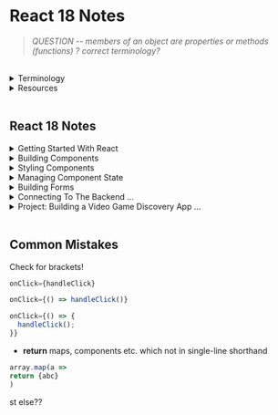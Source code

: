 # React 18 Notes

> _QUESTION -- members of an object are properties or methods (functions) ? correct terminology?_

<br/>

<details>

<summary> Terminology
</summary>

### Terminology

- hot module replacement (hmr)
- Minified - minimise
- Immuatable - unchangeable

  - Mutate - change
  - Mutable - changeable
    <br/>

  React - JS library for creating dyamic + interactive UI

  - Library [tool]: Tool providing specific fn-ality

- Framework [toolset] (Vue / Angular)
  - Set of tools & guidelines for building apps
- Other Libraries
  - Routing (React Router?)
  - HTTP calls
  - Managing App State (Redux)
  - Internationalistation
  - Form Validation
  - Animations
  </details>

<details>
<summary> Resources</summary>

## Resources

[Babel](https://babeljs.io/repl#?browsers=defaults%2C%20not%20ie%2011%2C%20not%20ie_mob%2011&build=&builtIns=false&corejs=3.21&spec=false&loose=false&code_lz=DwCwjAfAEgpgNnA9gAgOqIE5wCbAPTgRA&debug=false&forceAllTransforms=false&modules=false&shippedProposals=false&circleciRepo=&evaluate=false&fileSize=false&timeTravel=false&sourceType=module&lineWrap=true&presets=env%2Creact%2Cstage-2&prettier=false&targets=&version=7.21.4&externalPlugins=&assumptions=%7B%7D)

[**Markdown Best Practise**](https://www.markdownguide.org/basic-syntax#headings)
<br/>

React Dev Tools (Chrome Extension) > Components > View Source for this element / Inspect the matching DOM element
<br/>

### Principles

Separation of Concerns <br/>
_Styles / markup / logic can be in a single file_ <br/>
Specific functionality should be divided into distinct functional areas

- Modular
- Easier to
  - understand
  - maintain
  - modify
  </details>

<br/>

## React 18 Notes

<details>
<summary> Getting Started With React
</summary>

## Getting Started With React

Browser takes HTML code and creates tree-like structure called Document Object Model (DOM) - use JS to change page content

- Components help us write:

  - reusable
  - modular

  * organised code

  JSX: describe UI w/ HTML & JS

  - create dynamic content

### How React Works

Key files

> index.html <br/>
> main.tsx

<br/>

## Creating a React App

equivalent to npx

yarn create equates to a global install

```shell
npm create vite@latest
> y
> React
> TypeScript

cd [app-name]

npm i // install

code . // or open on VS code

```

## Styling Components

### Icons

[React Icons](https://react-icons.github.io/react-icons)

<br/>

</details>

<details>
<summary> Building Components
</summary>

## Building Components

```shell
npm i bootstrap@[version number]
```

import bootstrap in main.tsx

### State Vs Props

| State                     | Props                     |
| ------------------------- | ------------------------- |
| Data managed by component | Input passed to component |
| Similar to local var      | Similar to fn args        |
| Mutable                   | Immutable                 |
| Cause a re-render         | Cause a re-render         |

<br/>
</details>

<details>
<summary> Styling Components
</summary>

## Styling Components

### Vanilla CSS

_Plain CSS_

### CSS Modules

_Modules in file name_

### CSS-in-JS

_Complex, in the same file_

- Libraries
  - Styled components
  - Emotion
  - Polished

Styled components:

```shell
npm i styled-components
npm i @types/styled-components
```

import

### In-line Styles

_Can become cluttered_

### UI Libraries

- Bootstrap / Daisy UI
  - styled components
- Material UI
  - Google product design
- Chakra UI
  - React component UI built on Tailwind
- **Tailwind CSS**
  - utility-first - classes to style components

### React Icons

```shell
npm i react-icons@[latest version]
```

import

<br/>

</details>

<details>
<summary> Managing Component State
</summary>

## Managing Component State

### Understanding the State Hook

- React updates state asynchronously (in a fn block it will execute all together, console log may be run first before state is updated)
- State is stored outside components (kept in memory while component is visible, saved on re-render unlike variables)
- Hooks must be used at the top level of components (can't be nested in fns as it will affect the order of values for React to map to each useState hook)

### Choosing the state structure

- Group related variables in an object
- But avoid deeply nested objects for state > 2
- Concatenate / formlate using variables not state

### Keeping Components Pure

- Same input (props) will result in the same output (JSX), therefore React can skip re-rendering
  _QUESTION -- what about a dice producing random results, would that be diff??_
- Keep changes out of the render phase or put var inside component

### Strict Mode

- Developer mode (not Production) - React Strict Mode (on by default) renders each component twice to check if components are 'pure' --> same input should result in the same output
- 2nd render used to update UI in dev mode (greyed out in console)

### Updating Objects

- Treat state objects like props, immutable (read-only)
- Have to create a new object to update object state --> new object or spread operator, then update member

```typescript
const [person, setPerson] = {
    firstName: "Trevor",
    lastName: "Noah"
}

setPerson(...person, lastName: "McDonald")
```

### Updating Nested Objects

- Must spread object (shallow copy) and object inside object (deep copy)
- Hence why preffered to avoid deeply nested state object (flat is better)

```typescript
const [person, setPerson] = {
    firstName: "Trevor",
    lastName: "Noah",
    address: {
        street: "123 Sesame Street",
        state: "New York"
    }
}

setPerson(...person, address: {...person.address, town: "Chicago"})
```

### Updating Arrays

</details>

<details> 
<summary> Building Forms
</summary>

shorthand: tab to complete; then add id etc.
_(ignore spaces, auto-save forces this here)_

```typescript
div.mb - 3 > label.form - label + input[(type = number)].form - control; // > to  nest; + next to
button.btn.btn - primary; // to add multiple classes
```

### Accessing Input Fields

_TODO rewrite with better understanding_
Must initialise every useRef obj w/ null
ref.current references DOM node
initial value passed will set current property
when ref created, no access to DOM node b/c React renders then DOM node created
therefore no initial value to provide
when react renders component + creates dom -> sets current property to dom node then null when removed from screen, either null or Dom must exist
no value () = undefined, lead to later issues

</details>

<details>
<summary> Connecting To The Backend ...
</summary>

</details>

<details>
<summary> Project: Building a Video Game Discovery App ...
</summary>

</details>

<br/>

## Common Mistakes

Check for brackets!

```typescript
onClick={handleClick}

onClick={() => handleClick()}

onClick={() => {
  handleClick();
}}
```

- **return** maps, components etc. which not in single-line shorthand

```typescript
array.map(a =>
return {abc}
)
```

st else??
